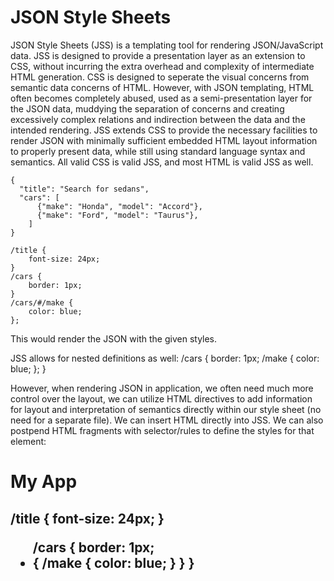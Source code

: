 <h1>JSON Style Sheets</h1>
JSON Style Sheets (JSS) is a templating tool for rendering JSON/JavaScript data. JSS
is designed to provide a presentation layer as an extension to CSS, without incurring
the extra overhead and complexity of intermediate HTML generation. CSS is designed
to seperate the visual concerns from semantic data concerns of HTML. However,
with JSON templating, HTML often becomes completely abused, used as a semi-presentation
layer for the JSON data, muddying the separation of concerns and creating excessively 
complex relations and indirection between the data and the intended rendering. JSS 
extends CSS to provide the necessary facilities to render JSON with minimally sufficient 
embedded HTML layout information to properly present data, while still using standard
language syntax and semantics. All valid CSS is valid JSS, and most HTML is valid JSS 
as well.

	{
	  "title": "Search for sedans",
	  "cars": [
	      {"make": "Honda", "model": "Accord"},
	      {"make": "Ford", "model": "Taurus"},
	    ]
	}
	
	/title {
		font-size: 24px;
	}
	/cars {
		border: 1px;
	}
	/cars/#/make {
		color: blue;
	};

This would render the JSON with the given styles.

JSS allows for nested definitions as well:
	/cars {
		border: 1px;
		/make {
			color: blue;
		};
	}
 

However, when rendering JSON in application, we often need much more control over
the layout, we can utilize HTML directives to add information for layout and interpretation
of semantics directly within our style sheet (no need for a separate file). We can insert
HTML directly into JSS. We can also postpend HTML fragments with selector/rules to
define the styles for that element:

<h1>My App</h1>
<h2> /title {
	font-size: 24px;
}

<ul> /cars {
	border: 1px;
	<li> {
		/make {
			color: blue;
		}
	}
}

